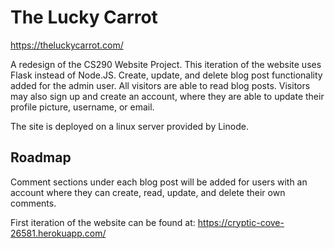 # The Lucky Carrot

https://theluckycarrot.com/

A redesign of the CS290 Website Project. This iteration of the website uses Flask instead of Node.JS. Create, update, and delete blog post functionality added for the admin user. All visitors are able to read blog posts. Visitors may also sign up and create an account, where they are able to update their profile picture, username, or email. 

The site is deployed on a linux server provided by Linode. 

## Roadmap

Comment sections under each blog post will be added for users with an account where they can create, read, update, and delete their own comments.

First iteration of the website can be found at: https://cryptic-cove-26581.herokuapp.com/
